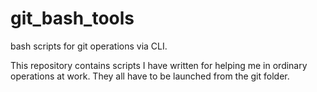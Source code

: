 # git_bash_tools
bash scripts for git operations via CLI.

This repository contains scripts I have written for helping me in ordinary operations at work. They all have to be launched from the git folder.
